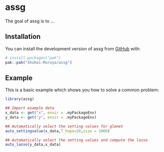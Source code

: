 
# assg

<!-- badges: start -->
<!-- badges: end -->

The goal of assg is to ...

## Installation

You can install the development version of assg from [GitHub](https://github.com/) with:

``` r
# install.packages("pak")
pak::pak("Shuhei-Muroya/assg")
```

## Example

This is a basic example which shows you how to solve a common problem:

``` r
library(assg)

## Import example data
x_data <- get("x", envir = .myPackageEnv)
y_data <- get("y", envir = .myPackageEnv)

## Automatically select the setting values for glmnet
auto_settingvalue(x_data,T_hope=20,size = 1000)

## Automatically select the setting values and compute the lasso
auto_lasso(y_data,x_data)
```

